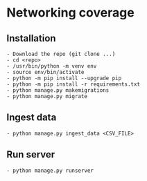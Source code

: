 # Networking coverage

## Installation
	- Download the repo (git clone ...)
	- cd <repo>
	- /usr/bin/python -m venv env
	- source env/bin/activate
	- python -m pip install --upgrade pip
	- python -m pip install -r requirements.txt
	- python manage.py makemigrations
	- python manage.py migrate

## Ingest data
	- python manage.py ingest_data <CSV_FILE>

## Run server
	- python manage.py runserver
